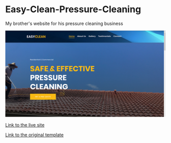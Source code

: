 # Easy-Clean-Pressure-Cleaning

My brother's website for his pressure cleaning business

![alt text](screenshot.png "")

[Link to the live site]()

[Link to the original template](https://bootstrapmade.com/demo/EstateAgency/)

